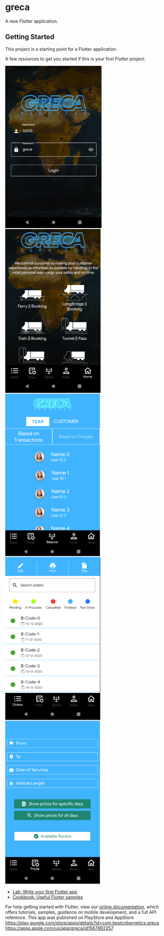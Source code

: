 # greca

A new Flutter application.

## Getting Started

This project is a starting point for a Flutter application.

A few resources to get you started if this is your first Flutter project:

![stack Overflow](https://github.com/Coding-Expert/Greca/blob/main/login.png)
![stack Overflow](https://github.com/Coding-Expert/Greca/blob/main/home.png)
![stack Overflow](https://github.com/Coding-Expert/Greca/blob/main/balance.png)
![stack Overflow](https://github.com/Coding-Expert/Greca/blob/main/orders.png)
![stack Overflow](https://github.com/Coding-Expert/Greca/blob/main/prices.png)

- [Lab: Write your first Flutter app](https://flutter.dev/docs/get-started/codelab)
- [Cookbook: Useful Flutter samples](https://flutter.dev/docs/cookbook)

For help getting started with Flutter, view our
[online documentation](https://flutter.dev/docs), which offers tutorials,
samples, guidance on mobile development, and a full API reference.
This app was published on PlayStore and AppStore
https://play.google.com/store/apps/details?id=com.bestcybernetics.greca
https://apps.apple.com/us/app/greca/id1567892257
